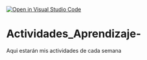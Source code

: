 [![Open in Visual Studio Code](https://classroom.github.com/assets/open-in-vscode-c66648af7eb3fe8bc4f294546bfd86ef473780cde1dea487d3c4ff354943c9ae.svg)](https://classroom.github.com/online_ide?assignment_repo_id=8459375&assignment_repo_type=AssignmentRepo)
# Actividades_Aprendizaje-
Aqui estarán mis actividades de cada semana
